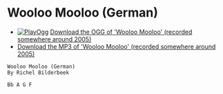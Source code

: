 # Wooloo Mooloo (German)

 * [![PlayOgg](http://static.fsf.org/playogg/Play_ogg_80x15.png "I support PlayOgg!")](http://playogg.org) [Download the OGG of 'Wooloo Mooloo' (recorded somewhere around 2005)](http://www.richelbilderbeek.nl/CD04_11WoolooMoolooDE.ogg)
 * [Download the MP3 of 'Wooloo Mooloo' (recorded somewhere around 2005)](http://www.richelbilderbeek.nl/CD04_11WoolooMoolooDE.mp3)

```
Wooloo Mooloo (German)
By Richel Bilderbeek

Bb A G F
```
